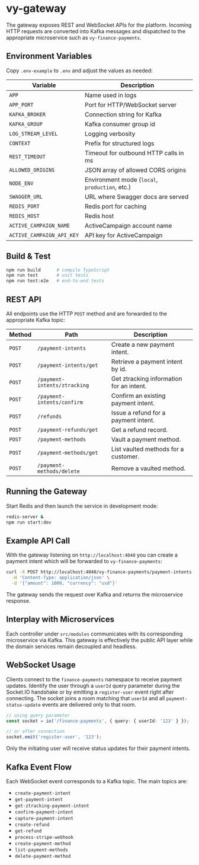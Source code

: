 # vy-gateway

The gateway exposes REST and WebSocket APIs for the platform. Incoming
HTTP requests are converted into Kafka messages and dispatched to the
appropriate microservice such as `vy-finance-payments`.

## Environment Variables

Copy `.env-example` to `.env` and adjust the values as needed:

| Variable | Description |
| --- | --- |
| `APP` | Name used in logs |
| `APP_PORT` | Port for HTTP/WebSocket server |
| `KAFKA_BROKER` | Connection string for Kafka |
| `KAFKA_GROUP` | Kafka consumer group id |
| `LOG_STREAM_LEVEL` | Logging verbosity |
| `CONTEXT` | Prefix for structured logs |
| `REST_TIMEOUT` | Timeout for outbound HTTP calls in ms |
| `ALLOWED_ORIGINS` | JSON array of allowed CORS origins |
| `NODE_ENV` | Environment mode (`local`, `production`, etc.) |
| `SWAGGER_URL` | URL where Swagger docs are served |
| `REDIS_PORT` | Redis port for caching |
| `REDIS_HOST` | Redis host |
| `ACTIVE_CAMPAIGN_NAME` | ActiveCampaign account name |
| `ACTIVE_CAMPAIGN_API_KEY` | API key for ActiveCampaign |

## Build & Test

```bash
npm run build      # compile TypeScript
npm run test       # unit tests
npm run test:e2e   # end-to-end tests
```

## REST API

All endpoints use the HTTP `POST` method and are forwarded to the appropriate
Kafka topic:

| Method | Path | Description |
| ------ | ---- | ----------- |
| `POST` | `/payment-intents` | Create a new payment intent. |
| `POST` | `/payment-intents/get` | Retrieve a payment intent by id. |
| `POST` | `/payment-intents/ztracking` | Get ztracking information for an intent. |
| `POST` | `/payment-intents/confirm` | Confirm an existing payment intent. |
| `POST` | `/refunds` | Issue a refund for a payment intent. |
| `POST` | `/payment-refunds/get` | Get a refund record. |
| `POST` | `/payment-methods` | Vault a payment method. |
| `POST` | `/payment-methods/get` | List vaulted methods for a customer. |
| `POST` | `/payment-methods/delete` | Remove a vaulted method. |

## Running the Gateway

Start Redis and then launch the service in development mode:

```bash
redis-server &
npm run start:dev
```

## Example API Call

With the gateway listening on `http://localhost:4040` you can create a payment
intent which will be forwarded to `vy-finance-payments`:

```bash
curl -X POST http://localhost:4040/vy-finance-payments/payment-intents \
  -H 'Content-Type: application/json' \
  -d '{"amount": 1000, "currency": "usd"}'
```

The gateway sends the request over Kafka and returns the microservice response.

## Interplay with Microservices

Each controller under `src/modules` communicates with its corresponding
microservice via Kafka. This gateway is effectively the public API layer while
the domain services remain decoupled and headless.

## WebSocket Usage

Clients connect to the `finance-payments` namespace to receive payment updates.
Identify the user through a `userId` query parameter during the Socket.IO
handshake or by emitting a `register-user` event right after connecting. The
socket joins a room matching that `userId` and all `payment-status-update`
events are delivered only to that room.

```ts
// using query parameter
const socket = io('/finance-payments', { query: { userId: '123' } });

// or after connection
socket.emit('register-user', '123');
```

Only the initiating user will receive status updates for their payment intents.

## Kafka Event Flow

Each WebSocket event corresponds to a Kafka topic. The main topics are:

- `create-payment-intent`
- `get-payment-intent`
- `get-ztracking-payment-intent`
- `confirm-payment-intent`
- `capture-payment-intent`
- `create-refund`
- `get-refund`
- `process-stripe-webhook`
- `create-payment-method`
- `list-payment-methods`
- `delete-payment-method`
